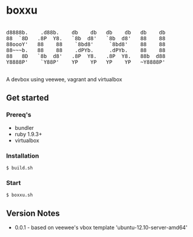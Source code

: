 boxxu
=====

<pre>

d8888b.    .d88b.    db    db   db    db   db    db 
88  `8D   .8P  Y8.   `8b  d8'   `8b  d8'   88    88 
88oooY'   88    88    `8bd8'     `8bd8'    88    88 
88~~~b.   88    88    .dPYb.     .dPYb.    88    88 
88   8D   `8b  d8'   .8P  Y8.   .8P  Y8.   88b  d88 
Y8888P'    `Y88P'    YP    YP   YP    YP   ~Y8888P' 

</pre>

A devbox using veewee, vagrant and virtualbox

## Get started

### Prereq's

* bundler
* ruby 1.9.3+
* virtualbox

### Installation 

	$ build.sh

### Start

	$ boxxu.sh

## Version Notes

* 0.0.1 - based on veewee's vbox template 'ubuntu-12.10-server-amd64'



